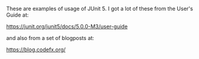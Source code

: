 These are examples of usage of JUnit 5.  I got a lot of these from the User's Guide 
at:

<https://junit.org/junit5/docs/5.0.0-M3/user-guide>

and also from a set of blogposts at:

<https://blog.codefx.org/>